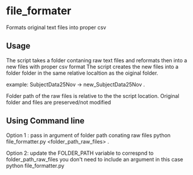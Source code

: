 # file_formater
Formats original text files into proper csv

## Usage
The script takes a folder contaning raw text files and reformats then into a new files with proper csv format
The script creates the new files into a folder folder in the same relative localtion as the oiginal folder.

example: SubjectData25Nov -> new_SubjectData25Nov . 

Folder path of the raw files is relative to the the script location.
Original folder and files are preserved/not modified

## Using Command line
Option 1 : pass in argument of folder path conating raw files
python file_formatter.py <folder_path_raw_files> . 


Option 2:
update the FOLDER_PATH variable to correspnd to folder_path_raw_files
you don't need to include an argument in this case
python file_formatter.py 
